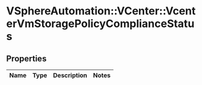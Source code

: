 # VSphereAutomation::VCenter::VcenterVmStoragePolicyComplianceStatus

## Properties
Name | Type | Description | Notes
------------ | ------------- | ------------- | -------------


